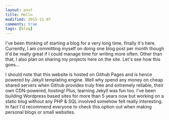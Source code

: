 ```yaml
---
layout: post
title: Hello
modified: 2015-11-07
comments: true
tags: [blog]
---
```


I've been thinking of starting a blog for a very long time, finally it's here. Currently, I am committing myself on doing one blog post per month though it'd be really great if I could
manage time for writing more often. Other than that, I also plan on sharing my projects here on the site. Let's see how this goes...

I should note that this website is hosted on Github Pages and is hence powered by Jekyll templating engine. Well why spend any money on cheap shared servers when Github provides truly free and extremely reliable, their own CDN-powered, hosting!
Plus, learning Jekyll was fun too. I've been building Wordpress based sites for more than 5 years now but working on a static blog without any PHP & SQL involved somehow felt really interesting. In fact I'd recommend everyone to check this option out when making personal blogs or small websites.